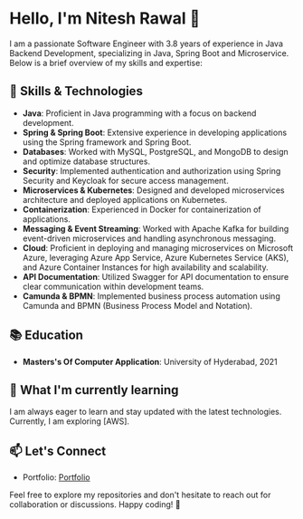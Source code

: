  
# Hello, I'm Nitesh Rawal 👋

I am a passionate Software Engineer with 3.8 years of experience in Java Backend Development, specializing in Java, Spring Boot and Microservice. Below is a brief overview of my skills and expertise:

## 🔧 Skills & Technologies
- **Java**: Proficient in Java programming with a focus on backend development.
- **Spring & Spring Boot**: Extensive experience in developing applications using the Spring framework and Spring Boot.
- **Databases**: Worked with MySQL, PostgreSQL, and MongoDB to design and optimize database structures.
- **Security**: Implemented authentication and authorization using Spring Security and Keycloak for secure access management.
- **Microservices & Kubernetes**: Designed and developed microservices architecture and deployed applications on Kubernetes.
- **Containerization**: Experienced in Docker for containerization of applications.
- **Messaging & Event Streaming**: Worked with Apache Kafka for building event-driven microservices and handling asynchronous messaging.
- **Cloud**: Proficient in deploying and managing microservices on Microsoft Azure, leveraging Azure App Service, Azure Kubernetes Service (AKS), and Azure Container Instances for high availability and scalability.
- **API Documentation**: Utilized Swagger for API documentation to ensure clear communication within development teams.
- **Camunda & BPMN**: Implemented business process automation using Camunda and BPMN (Business Process Model and Notation).

## 📚 Education
- **Masters's Of Computer Application**: University of Hyderabad, 2021

## 🌱 What I'm currently learning
I am always eager to learn and stay updated with the latest technologies. Currently, I am exploring [AWS].

## 📫 Let's Connect
- Portfolio: [Portfolio](https://nitesh401.github.io/nitesh401/)


Feel free to explore my repositories and don't hesitate to reach out for collaboration or discussions. Happy coding! 🚀





